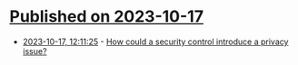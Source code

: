 # [Published on 2023-10-17](index.md)

* [2023-10-17, 12:11:25](https://lobste.rs/s/w1lkdy/how_could_security_control_introduce) - [How could a security control introduce a privacy issue?](https://security.stackexchange.com/questions/272629/how-could-a-security-control-introduce-a-privacy-issue)
